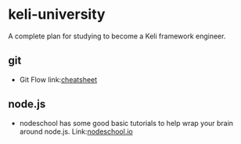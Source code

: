 # keli-university
A complete plan for studying to become a Keli framework engineer.


## git
- Git Flow link:[cheatsheet](http://danielkummer.github.io/git-flow-cheatsheet/)

## node.js
- nodeschool has some good basic tutorials to help wrap your brain around node.js. Link:[nodeschool.io](http://nodeschool.io "nodeschool.io")

